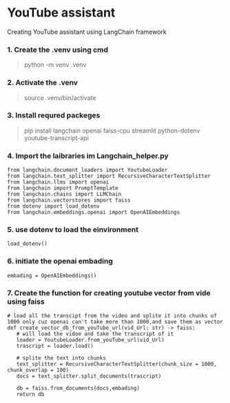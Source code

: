 # YouTube assistant
 Creating YouTube assistant using LangChain framework

### 1. Create the .venv using cmd
 > python -m venv .venv

### 2. Activate the .venv
 > source .venv/bin/activate

### 3. Install requred packeges 
 > pip install langchain openai faiss-cpu streamlit python-dotenv youtube-transcript-api

### 4. Import the laibraries im Langchain_helper.py
 ```
 from langchain.document_loaders import YoutubeLoader
 from langchain.text_splitter import RecursiveCharacterTextSplitter
 from langchain.llms import openai
 from langchain import PromptTemplate
 from langchain.chains import LLMChain
 from langchain.vectorstores import faiss
 from dotenv import load_dotenv
 from langchain.embeddings.openai import OpenAIEmbeddings
 ```

### 5. use dotenv to load the einvironment
 ```
 load_dotenv()
 ```

### 6. initiate the openai embading 
 ```
 embading = OpenAIEmbeddings()
 ```

### 7. Create the function for creating youtube vector from vide using faiss
 ```
 # load all the transcipt from the video and splite it into chunks of 1000 only cuz openai can't take more than 1000,and save them as vector
 def create_vector_db_from_youTube_url(vid_Url: str) -> faiss:
    # will load the vidoe and take the transcript of it
    loader = YoutubeLoader.from_youTube_url(vid_Url)
    trascript = loader.load()

    # splite the text into chunks
    text_splitter = RecursiveCharacterTextSplitter(chunk_size = 1000, chunk_overlap = 100)
    docs = text_splitter.split_documents(trascript)

    db = faiss.from_documents(docs,embading)
    return db
 ```